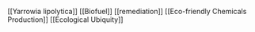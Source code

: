[[Yarrowia lipolytica]]
[[Biofuel]]
[[remediation]]
[[Eco-friendly Chemicals Production]]
[[Ecological Ubiquity]]
